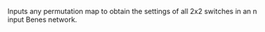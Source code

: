 Inputs any permutation map to obtain the settings of all 2x2 switches in an n input Benes network.




